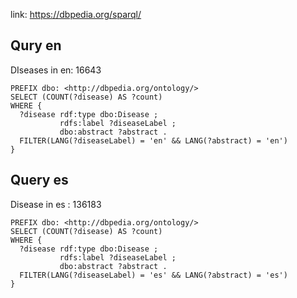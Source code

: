 
link: https://dbpedia.org/sparql/
## Qury en

DIseases in en: 16643

```
PREFIX dbo: <http://dbpedia.org/ontology/>
SELECT (COUNT(?disease) AS ?count)
WHERE {
  ?disease rdf:type dbo:Disease ;
           rdfs:label ?diseaseLabel ;
           dbo:abstract ?abstract .
  FILTER(LANG(?diseaseLabel) = 'en' && LANG(?abstract) = 'en')
}

```
## Query es 
Disease in es : 136183


```
PREFIX dbo: <http://dbpedia.org/ontology/>
SELECT (COUNT(?disease) AS ?count)
WHERE {
  ?disease rdf:type dbo:Disease ;
           rdfs:label ?diseaseLabel ;
           dbo:abstract ?abstract .
  FILTER(LANG(?diseaseLabel) = 'es' && LANG(?abstract) = 'es')
}

```